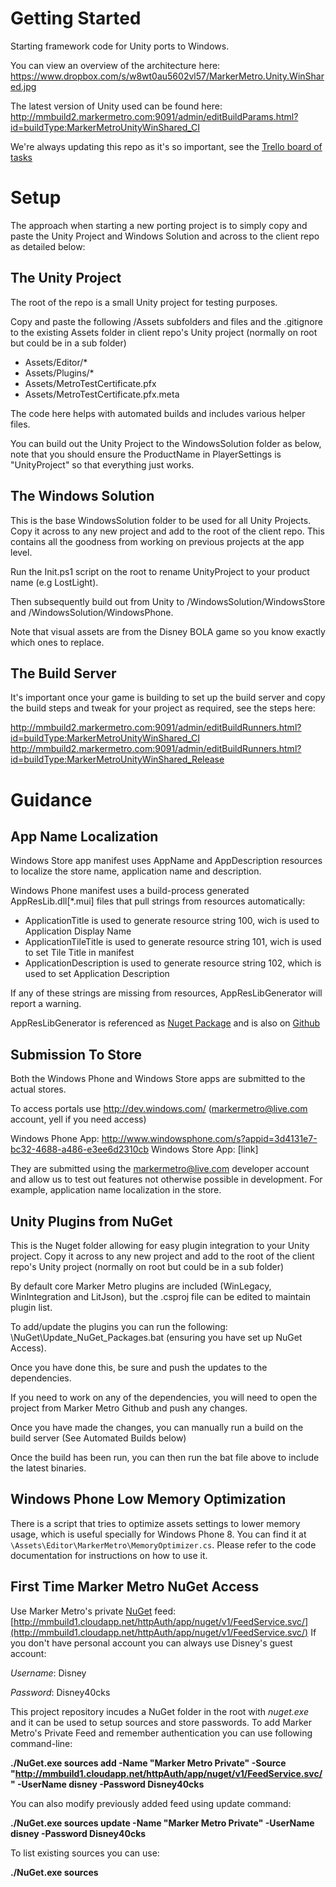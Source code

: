 Getting Started
====================

Starting framework code for Unity ports to Windows.

You can view an overview of the architecture here:
https://www.dropbox.com/s/w8wt0au5602vl57/MarkerMetro.Unity.WinShared.jpg

The latest version of Unity used can be found here:
http://mmbuild2.markermetro.com:9091/admin/editBuildParams.html?id=buildType:MarkerMetroUnityWinShared_CI

We're always updating this repo as it's so important, see the [Trello board of tasks](https://trello.com/b/3fs7qjuz/unity-win-shared-related-plugins)


Setup
==================

The approach when starting a new porting project is to simply copy and paste the Unity Project and Windows Solution and across to the client repo as detailed below:

## The Unity Project

The root of the repo is a small Unity project for testing purposes.

Copy and paste the following /Assets subfolders and files and the .gitignore to the existing Assets folder in client repo's Unity project (normally on root but could be in a sub folder)

* Assets/Editor/*
* Assets/Plugins/*
* Assets/MetroTestCertificate.pfx
* Assets/MetroTestCertificate.pfx.meta

The code here helps with automated builds and includes various helper files.

You can build out the Unity Project to the WindowsSolution folder as below, note that you should ensure the ProductName in PlayerSettings is "UnityProject" so that everything just works.

## The Windows Solution

This is the base WindowsSolution folder to be used for all Unity Projects. Copy it across to any new project and add to the root of the client repo. This contains all the goodness from working on previous projects at the app level.

Run the Init.ps1 script on the root to rename UnityProject to your product name (e.g LostLight). 

Then subsequently build out from Unity to /WindowsSolution/WindowsStore and /WindowsSolution/WindowsPhone.

Note that visual assets are from the Disney BOLA game so you know exactly which ones to replace.

## The Build Server 

It's important once your game is building to set up the build server and copy the build steps and tweak for your project as required, see the steps here:

http://mmbuild2.markermetro.com:9091/admin/editBuildRunners.html?id=buildType:MarkerMetroUnityWinShared_CI
http://mmbuild2.markermetro.com:9091/admin/editBuildRunners.html?id=buildType:MarkerMetroUnityWinShared_Release

# Guidance

## App Name Localization

Windows Store app manifest uses AppName and AppDescription resources to localize the store name, application name and description.

Windows Phone manifest uses a build-process generated AppResLib.dll[*.mui] files that pull strings from resources automatically:
- ApplicationTitle is used to generate resource string 100, wich is used to Application Display Name
- ApplicationTileTitle is used to generate resource string 101, wich is used to set Tile Title in manifest
- ApplicationDescription is used to generate resource string 102, which is used to set Application Description

If any of these strings are missing from resources, AppResLibGenerator will report a warning.

AppResLibGenerator is referenced as [Nuget Package](https://www.nuget.org/packages/MarkerMetro.WindowsPhone.AppResLibGenerator/) and is also on [Github](https://github.com/MarkerMetro/AppResLibGenerator)
 
## Submission To Store

Both the Windows Phone and Windows Store apps are submitted to the actual stores. 

To access portals use http://dev.windows.com/ (markermetro@live.com account, yell if you need access)

Windows Phone App: http://www.windowsphone.com/s?appid=3d4131e7-bc32-4688-a486-e3ee6d2310cb
Windows Store App: [link]

They are submitted using the markermetro@live.com developer account and allow us to test out features not otherwise possible in development. For example, application name localization in the store.

## Unity Plugins from NuGet

This is the Nuget folder allowing for easy plugin integration to your Unity project. Copy it across to any new project and add to the root of the client repo's Unity project (normally on root but could be in a sub folder)

By default core Marker Metro plugins are included (WinLegacy, WinIntegration and LitJson), but the .csproj file can be edited to maintain plugin list.

To add/update the plugins you can run the following: \NuGet\Update_NuGet_Packages.bat (ensuring you have set up NuGet Access).

Once you have done this, be sure and push the updates to the dependencies.

If you need to work on any of the dependencies, you will need to open the project from Marker Metro Github and push any changes.

Once you have made the changes, you can manually run a build on the build server (See Automated Builds below)

Once the build has been run, you can then run the bat file above to include the latest binaries.

## Windows Phone Low Memory Optimization

There is a script that tries to optimize assets settings to lower memory usage, which is useful specially for Windows Phone 8.
You can find it at `\Assets\Editor\MarkerMetro\MemoryOptimizer.cs`.
Please refer to the code documentation for instructions on how to use it.

## First Time Marker Metro NuGet Access

 
Use  Marker Metro's private [NuGet](http://docs.nuget.org/docs/start-here/installing-nuget) feed: 
[http://mmbuild1.cloudapp.net/httpAuth/app/nuget/v1/FeedService.svc/](http://mmbuild1.cloudapp.net/httpAuth/app/nuget/v1/FeedService.svc/)
If you don't have personal account you can always use Disney's guest account:

*Username*: Disney

*Password*: Disney40cks

This project repository incudes a NuGet folder in the root with *nuget.exe* and it can be used to setup sources and store passwords. To add Marker Metro's Private Feed and remember authentication you can use following command-line:

**./NuGet.exe sources add -Name "Marker Metro Private" -Source "http://mmbuild1.cloudapp.net/httpAuth/app/nuget/v1/FeedService.svc/" -UserName disney -Password Disney40cks**

You can also modify previously added feed using update command:

**./NuGet.exe sources update -Name "Marker Metro Private" -UserName disney -Password Disney40cks**

To list existing sources you can use:

**./NuGet.exe sources**


